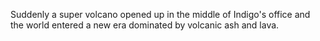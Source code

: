 Suddenly a super volcano opened up in the middle of Indigo's office and the
world entered a new era dominated by volcanic ash and lava.

